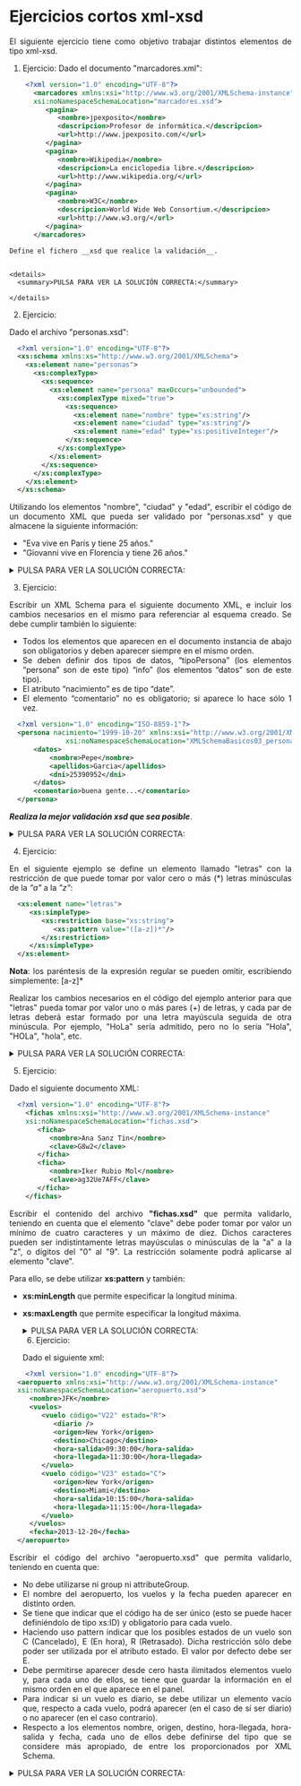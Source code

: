 <div align="justify">

# Ejercicios cortos xml-xsd

  El siguiente ejercicio tiene como objetivo trabajar distintos elementos de tipo xml-xsd.

  1. Ejercicio:
    Dado el documento "marcadores.xml":

```xml
    <?xml version="1.0" encoding="UTF-8"?>
      <marcadores xmlns:xsi="http://www.w3.org/2001/XMLSchema-instance"
      xsi:noNamespaceSchemaLocation="marcadores.xsd">
         <pagina>
            <nombre>jpexposito</nombre>
            <descripcion>Profesor de informática.</descripcion>
            <url>http://www.jpexposito.com/</url>
         </pagina>
         <pagina>
            <nombre>Wikipedia</nombre>
            <descripcion>La enciclopedia libre.</descripcion>
            <url>http://www.wikipedia.org/</url>
         </pagina>
         <pagina>
            <nombre>W3C</nombre>
            <descripcion>World Wide Web Consortium.</descripcion>
            <url>http://www.w3.org/</url>
         </pagina>
      </marcadores>

  ```


    Define el fichero __xsd que realice la validación__.


    <details>
      <summary>PULSA PARA VER LA SOLUCIÓN CORRECTA:</summary>

    </details>


  2. Ejercicio:

  Dado el archivo "personas.xsd":

```xml
  <?xml version="1.0" encoding="UTF-8"?>
  <xs:schema xmlns:xs="http://www.w3.org/2001/XMLSchema">
    <xs:element name="personas">
      <xs:complexType>
        <xs:sequence>
          <xs:element name="persona" maxOccurs="unbounded">
            <xs:complexType mixed="true">
              <xs:sequence>
                <xs:element name="nombre" type="xs:string"/>
                <xs:element name="ciudad" type="xs:string"/>
                <xs:element name="edad" type="xs:positiveInteger"/>
              </xs:sequence>
            </xs:complexType>
          </xs:element>
        </xs:sequence>
      </xs:complexType>
    </xs:element>
  </xs:schema>
```

  Utilizando los elementos "nombre", "ciudad" y "edad", escribir el código de un documento XML que pueda ser validado por "personas.xsd" y que almacene la siguiente información:
  - "Eva vive en París y tiene 25 años."
  - "Giovanni vive en Florencia y tiene 26 años."

  <details>
    <summary>PULSA PARA VER LA SOLUCIÓN CORRECTA:</summary>


  </details>

  3. Ejercicio:  

  Escribir un XML Schema para el siguiente documento XML, e incluir los cambios necesarios en el mismo para referenciar al esquema creado. Se debe cumplir también lo siguiente:
  - Todos los elementos que aparecen en el documento instancia de abajo son obligatorios y deben aparecer siempre en el mismo orden.
  - Se deben definir dos tipos de datos, “tipoPersona” (los elementos “persona” son de este tipo) “info” (los elementos “datos” son de este tipo).
  - El atributo “nacimiento” es de tipo “date”.
  - El elemento “comentario” no es obligatorio; si aparece lo hace sólo 1 vez.

```xml
  <?xml version="1.0" encoding="ISO-8859-1"?>
  <persona nacimiento="1999-10-20" xmlns:xsi="http://www.w3.org/2001/XMLSchema-instance"
              xsi:noNamespaceSchemaLocation="XMLSchemaBasicos03_persona.xsd"   >
      <datos>
          <nombre>Pepe</nombre>
          <apellidos>Garcia</apellidos>
          <dni>25390952</dni>
      </datos>
      <comentario>buena gente...</comentario>
  </persona>
```

  ___Realiza la mejor validación xsd que sea posible___.

  <details>
    <summary>PULSA PARA VER LA SOLUCIÓN CORRECTA:</summary>


  </details>


  4. Ejercicio:

  En el siguiente ejemplo se define un elemento llamado "letras" con la restricción de que puede tomar por valor cero o más (*) letras minúsculas de la _"a"_ a la _"z"_:

```xml
  <xs:element name="letras">
     <xs:simpleType>
        <xs:restriction base="xs:string">
           <xs:pattern value="([a-z])*"/>
        </xs:restriction>
     </xs:simpleType>
  </xs:element>
```

  __Nota__: los paréntesis de la expresión regular se pueden omitir, escribiendo simplemente: [a-z]*

  Realizar los cambios necesarios en el código del ejemplo anterior para que "letras" pueda tomar por valor uno o más pares (+) de letras, y cada par de letras deberá estar formado por una letra mayúscula seguida de otra minúscula. Por ejemplo, "HoLa" sería admitido, pero no lo sería "Hola", "HOLa", "hola", etc.

  <details>
    <summary>PULSA PARA VER LA SOLUCIÓN CORRECTA:</summary>

  </details>

  5. Ejercicio:

  Dado el siguiente documento XML:

```xml
  <?xml version="1.0" encoding="UTF-8"?>
    <fichas xmlns:xsi="http://www.w3.org/2001/XMLSchema-instance"
    xsi:noNamespaceSchemaLocation="fichas.xsd">
       <ficha>
          <nombre>Ana Sanz Tin</nombre>
          <clave>G8w2</clave>
       </ficha>
       <ficha>
          <nombre>Iker Rubio Mol</nombre>
          <clave>ag32Ue7AFF</clave>
       </ficha>
    </fichas>
```

  Escribir el contenido del archivo __"fichas.xsd"__ que permita validarlo, teniendo en cuenta que el elemento "clave" debe poder tomar por valor un mínimo de cuatro caracteres y un máximo de diez. Dichos caracteres pueden ser indistintamente letras mayúsculas o minúsculas de la "a" a la "z", o dígitos del "0" al "9". La restricción solamente podrá aplicarse al elemento "clave".

  Para ello, se debe utilizar __xs:pattern__ y también:
  - __xs:minLength__ que permite especificar la longitud mínima.
  - __xs:maxLength__ que permite especificar la longitud máxima.

    <details>
      <summary>PULSA PARA VER LA SOLUCIÓN CORRECTA:</summary>
    </details>

    6. Ejercicio:

    Dado el siguiente xml:

```xml
    <?xml version="1.0" encoding="UTF-8"?>
  <aeropuerto xmlns:xsi="http://www.w3.org/2001/XMLSchema-instance"
  xsi:noNamespaceSchemaLocation="aeropuerto.xsd">
     <nombre>JFK</nombre>
     <vuelos>
        <vuelo código="V22" estado="R">
           <diario />
           <origen>New York</origen>
           <destino>Chicago</destino>
           <hora-salida>09:30:00</hora-salida>
           <hora-llegada>11:30:00</hora-llegada>
        </vuelo>
        <vuelo código="V23" estado="C">
           <origen>New York</origen>
           <destino>Miami</destino>
           <hora-salida>10:15:00</hora-salida>
           <hora-llegada>11:15:00</hora-llegada>
        </vuelo>
     </vuelos>
     <fecha>2013-12-20</fecha>
  </aeropuerto>
```

  Escribir el código del archivo "aeropuerto.xsd" que permita validarlo, teniendo en cuenta que:
  - No debe utilizarse ni group ni attributeGroup.
  - El nombre del aeropuerto, los vuelos y la fecha pueden aparecer en distinto orden.
  - Se tiene que indicar que el código ha de ser único (esto se puede hacer definiéndolo de tipo xs:ID) y obligatorio para cada vuelo.
  - Haciendo uso pattern indicar que los posibles estados de un vuelo son C (Cancelado), E (En hora), R (Retrasado). Dicha restricción sólo debe poder ser utilizada por el atributo estado. El valor por defecto debe ser E.
  - Debe permitirse aparecer desde cero hasta ilimitados elementos vuelo y, para cada uno de ellos, se tiene que guardar la información en el mismo orden en el que aparece en el panel.
  - Para indicar si un vuelo es diario, se debe utilizar un elemento vacío que, respecto a cada vuelo, podrá aparecer (en el caso de sí ser diario) o no aparecer (en el caso contrario).
  - Respecto a los elementos nombre, origen, destino, hora-llegada, hora-salida y fecha, cada uno de ellos debe definirse del tipo que se considere más apropiado, de entre los proporcionados por XML Schema.

  <details>
    <summary>PULSA PARA VER LA SOLUCIÓN CORRECTA:</summary>


  </details>
